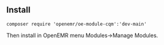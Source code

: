 ## Install

`composer require 'openemr/oe-module-cqm':'dev-main'`

Then install in OpenEMR menu Modules->Manage Modules.

